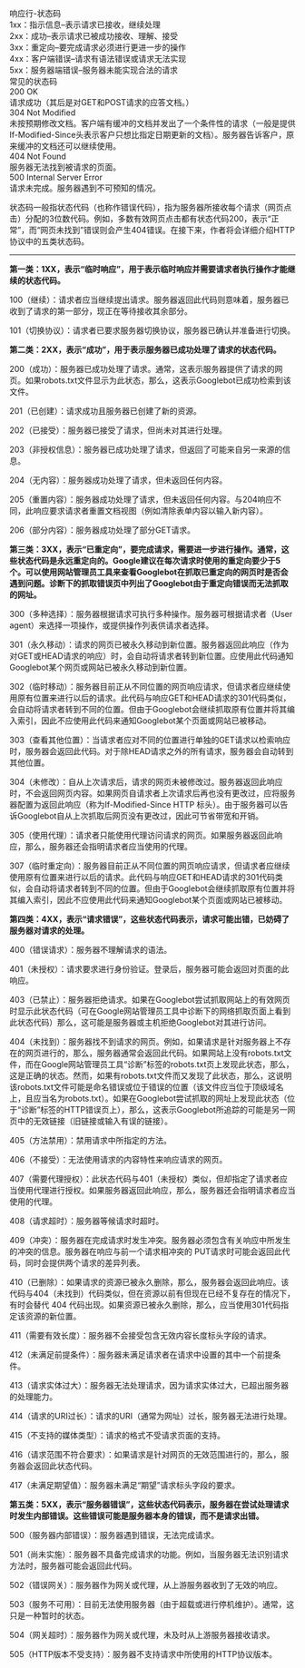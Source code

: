 响应行-状态码  
1xx：指示信息–表示请求已接收，继续处理  
2xx：成功–表示请求已被成功接收、理解、接受  
3xx：重定向–要完成请求必须进行更进一步的操作  
4xx：客户端错误–请求有语法错误或请求无法实现  
5xx：服务器端错误–服务器未能实现合法的请求  
常见的状态码  
200 OK  
请求成功（其后是对GET和POST请求的应答文档。）  
304 Not Modified  
未按预期修改文档。客户端有缓冲的文档并发出了一个条件性的请求（一般是提供If-Modified-Since头表示客户只想比指定日期更新的文档）。服务器告诉客户，原来缓冲的文档还可以继续使用。  
404 Not Found  
服务器无法找到被请求的页面。  
500 Internal Server Error  
请求未完成。服务器遇到不可预知的情况。  


状态码一般指状态代码（也称作错误代码），指为服务器所接收每个请求（网页点击）分配的3位数代码。例如，多数有效网页点击都有状态代码200，表示“正常”，而“网页未找到”错误则会产生404错误。在接下来，作者将会详细介绍HTTP协议中的五类状态码。

- - -

**第一类：1XX，表示“临时响应”，用于表示临时响应并需要请求者执行操作才能继续的状态代码。**

100（继续）：请求者应当继续提出请求。服务器返回此代码则意味着，服务器已收到了请求的第一部分，现正在等待接收其余部分。 

101（切换协议）：请求者已要求服务器切换协议，服务器已确认并准备进行切换。 

**第二类：2XX，表示“成功”，用于表示服务器已成功处理了请求的状态代码。**

200（成功）：服务器已成功处理了请求。通常，这表示服务器提供了请求的网页。如果robots.txt文件显示为此状态，那么，这表示Googlebot已成功检索到该文件。 

201（已创建）：请求成功且服务器已创建了新的资源。 

202（已接受）：服务器已接受了请求，但尚未对其进行处理。 

203（非授权信息）：服务器已成功处理了请求，但返回了可能来自另一来源的信息。 

204（无内容）：服务器成功处理了请求，但未返回任何内容。 

205（重置内容）：服务器成功处理了请求，但未返回任何内容。与204响应不同，此响应要求请求者重置文档视图（例如清除表单内容以输入新内容）。 

206（部分内容）：服务器成功处理了部分GET请求。 

**第三类：3XX，表示“已重定向”，要完成请求，需要进一步进行操作。通常，这些状态代码是永远重定向的。Google建议在每次请求时使用的重定向要少于5个。可以使用网站管理员工具来查看Googlebot在抓取已重定向的网页时是否会遇到问题。诊断下的抓取错误页中列出了Googlebot由于重定向错误而无法抓取的网址。**

300（多种选择）：服务器根据请求可执行多种操作。服务器可根据请求者（User agent）来选择一项操作，或提供操作列表供请求者选择。

301（永久移动）：请求的网页已被永久移动到新位置。服务器返回此响应（作为对GET或HEAD请求的响应）时，会自动将请求者转到新位置。应使用此代码通知Googlebot某个网页或网站已被永久移动到新位置。 

302（临时移动）：服务器目前正从不同位置的网页响应请求，但请求者应继续使用原有位置来进行以后的请求。此代码与响应GET和HEAD请求的301代码类似，会自动将请求者转到不同的位置。但由于Googlebot会继续抓取原有位置并将其编入索引，因此不应使用此代码来通知Googlebot某个页面或网站已被移动。 

303（查看其他位置）：当请求者应对不同的位置进行单独的GET请求以检索响应时，服务器会返回此代码。对于除HEAD请求之外的所有请求，服务器会自动转到其他位置。 

304（未修改）：自从上次请求后，请求的网页未被修改过。服务器返回此响应时，不会返回网页内容。如果网页自请求者上次请求后再也没有更改过，应将服务器配置为返回此响应（称为If-Modified-Since HTTP 标头）。由于服务器可以告诉Googlebot自从上次抓取后网页没有更改过，因此可节省带宽和开销。 

305（使用代理）：请求者只能使用代理访问请求的网页。如果服务器返回此响应，那么，服务器还会指明请求者应当使用的代理。 

307（临时重定向）：服务器目前正从不同位置的网页响应请求，但请求者应继续使用原有位置来进行以后的请求。此代码与响应GET和HEAD请求的301代码类似，会自动将请求者转到不同的位置。但由于Googlebot会继续抓取原有位置并将其编入索引，因此不应使用此代码来通知Googlebot某个页面或网站已被移动。 

**第四类：4XX，表示“请求错误”，这些状态代码表示，请求可能出错，已妨碍了服务器对请求的处理。**

400（错误请求）：服务器不理解请求的语法。 

401（未授权）：请求要求进行身份验证。登录后，服务器可能会返回对页面的此响应。 

403（已禁止）：服务器拒绝请求。如果在Googlebot尝试抓取网站上的有效网页时显示此状态代码（可在Google网站管理员工具中诊断下的网络抓取页面上看到此状态代码）那么，这可能是服务器或主机拒绝Googlebot对其进行访问。 

404（未找到）：服务器找不到请求的网页。例如，如果请求是针对服务器上不存在的网页进行的，那么，服务器通常会返回此代码。如果网站上没有robots.txt文件，而在Google网站管理员工具“诊断”标签的robots.txt页上发现此状态，那么，这是正确的状态。然而，如果有robots.txt文件而又发现了此状态，那么，这说明该robots.txt文件可能是命名错误或位于错误的位置（该文件应当位于顶级域名上，且应当名为robots.txt）。如果在Googlebot尝试抓取的网址上发现此状态（位于“诊断”标签的HTTP错误页上），那么，这表示Googlebot所追踪的可能是另一网页中的无效链接（旧链接或输入有误的链接）。 

405（方法禁用）：禁用请求中所指定的方法。 

406（不接受）：无法使用请求的内容特性来响应请求的网页。 

407（需要代理授权）：此状态代码与401（未授权）类似，但却指定了请求者应当使用代理进行授权。如果服务器返回此响应，那么，服务器还会指明请求者应当使用的代理。 

408（请求超时）：服务器等候请求时超时。 

409（冲突）：服务器在完成请求时发生冲突。服务器必须包含有关响应中所发生的冲突的信息。服务器在响应与前一个请求相冲突的 PUT请求时可能会返回此代码，同时会提供两个请求的差异列表。 

410（已删除）：如果请求的资源已被永久删除，那么，服务器会返回此响应。该代码与404（未找到）代码类似，但在资源以前有但现在已经不复存在的情况下，有时会替代 404 代码出现。如果资源已被永久删除，那么，应当使用301代码指定该资源的新位置。 

411（需要有效长度）：服务器不会接受包含无效内容长度标头字段的请求。 

412（未满足前提条件）：服务器未满足请求者在请求中设置的其中一个前提条件。 

413（请求实体过大）：服务器无法处理请求，因为请求实体过大，已超出服务器的处理能力。 

414（请求的URI过长）：请求的URI（通常为网址）过长，服务器无法进行处理。 

415（不支持的媒体类型）：请求的格式不受请求页面的支持。 

416（请求范围不符合要求）：如果请求是针对网页的无效范围进行的，那么，服务器会返回此状态代码。 

417（未满足期望值）：服务器未满足“期望”请求标头字段的要求。 

**第五类：5XX，表示“服务器错误”，这些状态代码表示，服务器在尝试处理请求时发生内部错误。这些错误可能是服务器本身的错误，而不是请求出错。**

500（服务器内部错误）：服务器遇到错误，无法完成请求。 

501（尚未实施）：服务器不具备完成请求的功能。例如，当服务器无法识别请求方法时，服务器可能会返回此代码。 

502（错误网关）：服务器作为网关或代理，从上游服务器收到了无效的响应。 

503（服务不可用）：目前无法使用服务器（由于超载或进行停机维护）。通常，这只是一种暂时的状态。 

504（网关超时）：服务器作为网关或代理，未及时从上游服务器接收请求。 

505（HTTP版本不受支持）：服务器不支持请求中所使用的HTTP协议版本。